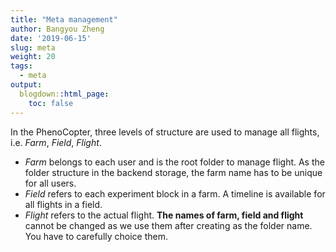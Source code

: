 ```yaml
---
title: "Meta management"
author: Bangyou Zheng
date: '2019-06-15'
slug: meta
weight: 20
tags:
  - meta
output:
  blogdown::html_page:
    toc: false
---
```



In the PhenoCopter, three levels of structure are used to manage all flights, i.e. *Farm*, *Field*, *Flight*.

* *Farm* belongs to each user and is the root folder to manage flight.
As the folder structure in the backend storage, the farm name has to be unique for all users.
* *Field* refers to each experiment block in a farm. A timeline is available for all flights in a field.
* *Flight* refers to the actual flight.
**The names of farm, field and flight** cannot be changed as we use them after creating as the folder name. You have to carefully choice them.